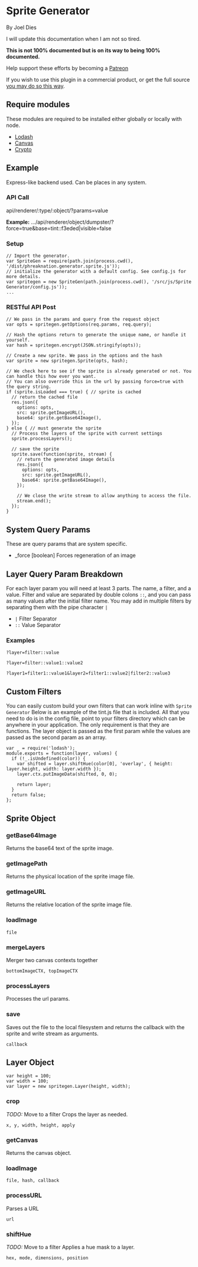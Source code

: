 # Sprite Generator
By Joel Dies

I will update this documentation when I am not so tired.

**This is not 100% documented but is on its way to being 100% documented.**

Help support these efforts by becoming a [Patreon](https://www.patreon.com/user?u=4928922)

If you wish to use this plugin in a commercial product, or get the full source [you may do so this way](https://gum.co/eivJX).

## Require modules
These modules are required to be installed either globally or locally with node.
 * [Lodash](https://www.npmjs.com/package/lodash)
 * [Canvas](https://www.npmjs.com/package/canvas)
 * [Crypto](https://www.npmjs.com/package/crypto)

## Example
Express-like backend used. Can be places in any system.

### API Call
api/renderer/:type/:object/?params=value

**Example:**
.../api/renderer/object/dumpster/?force=true&base=tint::f3eded|visible=false

### Setup
```
// Import the generator.
var SpriteGen = require(path.join(process.cwd(), '/dist/phreaknation.generator.sprite.js'));
// initialize the generator with a default config. See config.js for more details.
var spritegen = new SpriteGen(path.join(process.cwd(), '/src/js/Sprite Generator/config.js'));
...
```
### RESTful API Post

```
// We pass in the params and query from the request object
var opts = spritegen.getOptions(req.params, req.query);

// Hash the options return to generate the unique name, or handle it yourself.
var hash = spritegen.encrypt(JSON.stringify(opts));

// Create a new sprite. We pass in the options and the hash
var sprite = new spritegen.Sprite(opts, hash);

// We check here to see if the sprite is already generated or not. You can handle this how ever you want.
// You can also override this in the url by passing force=true with the query string.
if (sprite.isLoaded === true) { // sprite is cached
  // return the cached file
  res.json({
    options: opts,
    src: sprite.getImageURL(),
    base64: sprite.getBase64Image(),
  });
} else { // must generate the sprite
  // Process the layers of the sprite with current settings
  sprite.processLayers();
  
  // save the sprite
  sprite.save(function(sprite, stream) {
    // return the generated image details
    res.json({
      options: opts,
      src: sprite.getImageURL(),
      base64: sprite.getBase64Image(),
    });
    
    // We close the write stream to allow anything to access the file.
    stream.end();
  });
}
```

## System Query Params
These are query params that are system specific.

  + _force [boolean] Forces regeneration of an image

## Layer Query Param Breakdown
For each layer param you will need at least 3 parts. The name, a filter, and a value. Filter and value are separated by double colons `::`, and you can pass as many values after the initial filter name. You may add in multiple filters by separating them with the pipe character `|`

  + `|` Filter Separator
  + `::` Value Separator


### Examples
```
?layer=filter::value

?layer=filter::value1::value2

?layer1=filter1::value1&layer2=filter1::value2|filter2::value3
```

## Custom Filters
You can easily custom build your own filters that can work inline with `Sprite Generator`
Below is an example of the tint.js file that is included. All that you need to do is in the config file, point to your filters directory which can be anywhere in your application. The only requirement is that they are functions. The layer object is passed as the first param while the values are passed as the second param as an array.

```
var _ = require('lodash');
module.exports = function(layer, values) {
  if (!_.isUndefined(color)) {
    var shifted = layer.shiftHue(color[0], 'overlay', { height: layer.height, width: layer.width });
    layer.ctx.putImageData(shifted, 0, 0);

    return layer;
  }
  return false;
};
```
## Sprite Object


### getBase64Image
Returns the base64 text of the sprite image.

### getImagePath
Returns the physical location of the sprite image file.

### getImageURL
Returns the relative location of the sprite image file.

### loadImage

```
file
```

### mergeLayers
Merger two canvas contexts together

```
bottomImageCTX, topImageCTX
```

### processLayers
Processes the url params.

### save
Saves out the file to the local filesystem and returns the callback with the sprite and write stream as arguments.

```
callback
```


## Layer Object

```
var height = 100;
var width = 100;
var layer = new spritegen.Layer(height, width);
```

### crop
*TODO:* Move to a filter
Crops the layer as needed.

```
x, y, width, height, apply
```

### getCanvas
Returns the canvas object.

### loadImage

```
file, hash, callback
```

### processURL
Parses a URL

```
url
```

### shiftHue
*TODO:* Move to a filter
Applies a hue mask to a layer.

```
hex, mode, dimensions, position
```
